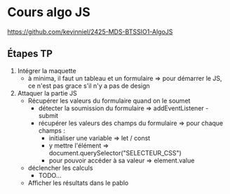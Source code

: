 # Cours algo JS

https://github.com/kevinniel/2425-MDS-BTSSIO1-AlgoJS

## Étapes TP

1. Intégrer la maquette
    - à minima, il faut un tableau et un formulaire => pour démarrer le JS, ce n'est pas grace s'il n'y a pas de design
2. Attaquer la partie JS
    - Récupérer les valeurs du formulaire quand on le soumet
        - détecter la soumission du formulaire => addEventListener - submit
        - récupérer les valeurs des champs du formulaire => pour chaque champs : 
            - initialiser une variable => let / const
            - y mettre l'élément => document.querySelector("SELECTEUR_CSS")
            - pour pouvoir accéder à sa valeur => element.value
    - déclencher les calculs
        - TODO...
    - Afficher les résultats dans le pablo